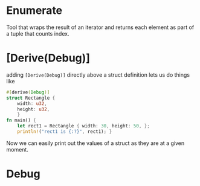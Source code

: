 # Enumerate
Tool that wraps the result of an iterator and returns each element as part of a tuple that counts index.

# [Derive(Debug)]

adding `[Derive(Debug)]` directly above a struct definition lets us do things like 
```rust
#[derive(Debug)] 
struct Rectangle { 
	width: u32,
	height: u32, 
	} 
fn main() {
	let rect1 = Rectangle { width: 30, height: 50, }; 
	println!("rect1 is {:?}", rect1); }

```

Now we can easily print out the values of a struct as they are at a given moment.

# Debug
